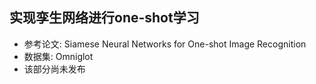 ## 实现孪生网络进行one-shot学习
- 参考论文: Siamese Neural Networks for One-shot Image Recognition
- 数据集: Omniglot
- 该部分尚未发布